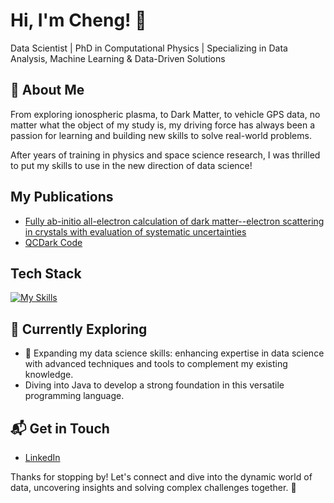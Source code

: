 # Hi, I'm Cheng! 👋

Data Scientist | PhD in Computational Physics | Specializing in Data Analysis, Machine Learning & Data-Driven Solutions

## 🚀 About Me

From exploring ionospheric plasma, to Dark Matter, to vehicle GPS data, no matter what the object of my study is, my driving force has always been a passion for learning and building new skills to solve real-world problems.
 
After years of training in physics and space science research, I was thrilled to put my skills to use in the new direction of data science!

## My Publications
- [Fully ab-initio all-electron calculation of dark matter--electron scattering in crystals with evaluation of systematic uncertainties](https://arxiv.org/abs/2306.14944)
- [QCDark Code](https://github.com/asingal14/QCDark)


## Tech Stack
[![My Skills](https://skillicons.dev/icons?i=py,pycharm,sklearn,mysql,anaconda,matlab,git,gitlab,vim,latex)](https://skillicons.dev)

## 🌱 Currently Exploring

  - 🚀 Expanding my data science skills: enhancing expertise in data science with advanced techniques and tools to complement my existing knowledge.
  - Diving into Java to develop a strong foundation in this versatile programming language.

## 📬 Get in Touch

- [LinkedIn](www.linkedin.com/in/zhencheng)

Thanks for stopping by! Let's connect and dive into the dynamic world of data, uncovering insights and solving complex challenges together. 🚀



<!--

Here are some ideas to get you started:

- 🔭 I’m currently working on ...
- 🌱 I’m currently learning ...
- 👯 I’m looking to collaborate on ...
- 🤔 I’m looking for help with ...
- 💬 Ask me about ...
- 📫 How to reach me: ...
- 😄 Pronouns: ...
- ⚡ Fun fact: ...
-->
